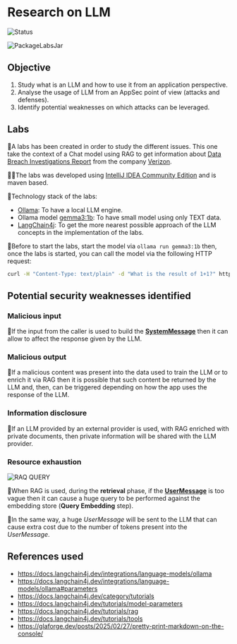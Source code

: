 # Research on LLM

![Status](https://img.shields.io/badge/Status-Study_In_Progress-blue?style=flat)

![PackageLabsJar](https://github.com/righettod/poc-llm/actions/workflows/build.yml/badge.svg?branch=main)

## Objective

1. Study what is an LLM and how to use it from an application perspective.
2. Analyse the usage of LLM from an AppSec point of view (attacks and defenses).
3. Identify potential weaknesses on which attacks can be leveraged.

## Labs

🔬A labs has been created in order to study the different issues. This one take the context of a Chat model using RAG to get information about [Data Breach Investigations Report](https://www.verizon.com/business/resources/reports/dbir/) from the company [Verizon](https://www.verizon.com).

🧑‍💻The labs was developed using [IntelliJ IDEA Community Edition](https://www.jetbrains.com/idea/download/) and is maven based.

📖Technology stack of the labs:
* [Ollama](https://ollama.com/): To have a local LLM engine.
* Ollama model [gemma3:1b](https://ollama.com/library/gemma3:1b): To have small model using only TEXT data.
* [LangChain4j](https://docs.langchain4j.dev/): To get the more nearest possible approach of the LLM concepts in the implementation of the labs.

📍Before to start the labs, start the model via `ollama run gemma3:1b` then, once the labs is started, you can call the model via the following HTTP request:

```bash
curl -H "Content-Type: text/plain" -d "What is the result of 1+1?" http://localhost:8080/ask
```
## Potential security weaknesses identified

### Malicious input

🐞If the input from the caller is used to build the **[SystemMessage](https://docs.langchain4j.dev/tutorials/ai-services#systemmessage)** then it can allow to affect the response given by the LLM. 

### Malicious output

🐞If a malicious content was present into the data used to train the LLM or to enrich it via RAG then it is possible that such content be returned by the LLM and, then, can be triggered depending on how the app uses the response of the LLM.

### Information disclosure

🐞If an LLM provided by an external provider is used, with RAG enriched with private documents, then private information will be shared with the LLM provider.

### Resource exhaustion

![RAQ QUERY](https://docs.langchain4j.dev/assets/images/rag-retrieval-f525d2937abc08fed5cec36a7f08a4c3.png)

🐞When RAG is used, during the **retrieval** phase, if the **[UserMessage](https://docs.langchain4j.dev/tutorials/ai-services/#usermessage)** is too vague then it can cause a huge query to be performed against the embedding store (**Query Embedding** step).

🐞In the same way, a huge *UserMessage* will be sent to the LLM that can cause extra cost due to the number of tokens present into the *UserMessage*.


## References used

* https://docs.langchain4j.dev/integrations/language-models/ollama
* https://docs.langchain4j.dev/integrations/language-models/ollama#parameters
* https://docs.langchain4j.dev/category/tutorials
* https://docs.langchain4j.dev/tutorials/model-parameters
* https://docs.langchain4j.dev/tutorials/rag
* https://docs.langchain4j.dev/tutorials/tools
* https://glaforge.dev/posts/2025/02/27/pretty-print-markdown-on-the-console/


